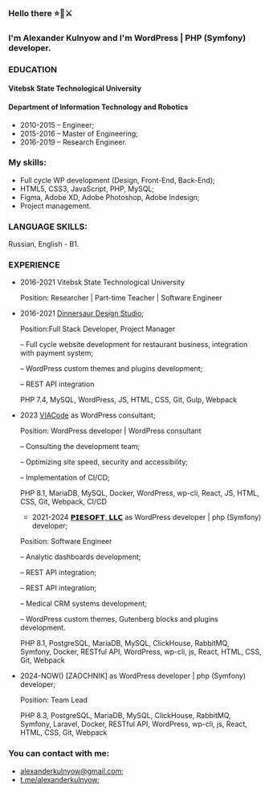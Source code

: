 
### Hello there ⭐🧔⚔️
### I'm Alexander Kulnyow and I'm WordPress | PHP (Symfony) developer.

### EDUCATION
#### Vitebsk State Technological University
#### Department of Information Technology and Robotics
- 2010-2015 – Engineer;
- 2015-2016 – Master of Engineering;
- 2016-2019 – Research Engineer.

### My skills:
- Full cycle WP development (Design, Front-End, Back-End);
- HTML5, CSS3, JavaScript, PHP, MySQL;
- Figma, Adobe XD, Adobe Photoshop, Adobe Indesign;
- Project management.

### LANGUAGE SKILLS:
Russian, English - B1.

### EXPERIENCE
- 2016-2021 Vitebsk State Technological University
  
  Position: Researcher | Part-time Teacher | Software Engineer
  
- 2016-2021 [Dinnersaur Design Studio](https://dds.by);

  Position:Full Stack Developer, Project Manager
  
  – Full cycle website development for restaurant business, integration with payment system;
  
  – WordPress custom themes and plugins development;
  
  – REST API integration
  
  PHP 7.4, MySQL, WordPress, JS, HTML, CSS, Git, Gulp, Webpack
  

- 2023 [VIACode](https://viacode.com) as WordPress consultant;

  Position: WordPress developer | WordPress consultant
  
  – Сonsulting the development team;
  
  – Optimizing site speed, security and accessibility;
  
  – Implementation of CI/CD;
  
  
  PHP 8.1, MariaDB, MySQL, Docker, WordPress, wp-cli, React, JS, HTML, CSS, Git, Webpack, CI/CD

  - 2021-2024 [𝗣𝗜𝗘𝗦𝗢𝗙𝗧, 𝗟𝗟𝗖](https://piesoft.us) as WordPress developer | php (Symfony) developer;

  Position: Software Engineer
  
  – Analytic dashboards development;
  
  – REST API integration;
  
  – REST API integration;
  
  – Medical CRM systems development;
  
  – WordPress custom themes, Gutenberg blocks and plugins development.
  
  
  PHP 8.1, PostgreSQL, MariaDB, MySQL, ClickHouse, RabbitMQ, Symfony, Docker, RESTful API, WordPress, wp-cli, js, React, HTML, CSS, Git, Webpack
  
- 2024-NOW() [ZAOCHNIK] as WordPress developer | php (Symfony) developer;

  Position: Team Lead
    
  
  PHP 8.3, PostgreSQL, MariaDB, MySQL, ClickHouse, RabbitMQ, Symfony, Laravel, Docker, RESTful API, WordPress, wp-cli, js, React, HTML, CSS, Git, Webpack

### You can contact with me:
- [alexanderkulnyow@gmail.com](mailto:alexanderkulnyow@gmail.com);
- [t.me/alexanderkulnyow](https://t.me/alexanderkulnyow);

<!--
**alexanderkulnyow/alexanderkulnyow** is a ✨ _special_ ✨ repository because its `README.md` (this file) appears on your GitHub profile.

Here are some ideas to get you started:

- 🔭 I’m currently working on ...
- 🌱 I’m currently learning ...
- 👯 I’m looking to collaborate on ...
- 🤔 I’m looking for help with ...
- 💬 Ask me about ...
- 📫 How to reach me: ...
- 😄 Pronouns: ...
- ⚡ Fun fact: ...
-->
